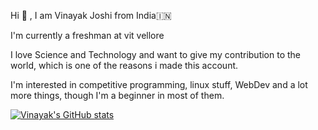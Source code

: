 Hi 👋 , I am Vinayak Joshi from India🇮🇳

I'm currently a freshman at vit vellore

I love Science and Technology and want to give my contribution to the world, which is one of the reasons i made this account.

I'm interested in competitive programming, linux stuff, WebDev and a lot more things, though I'm a beginner in most of them.

[![Vinayak's GitHub stats](https://github-readme-stats.vercel.app/api?username=VJ_15)](https://github.com/anuraghazra/github-readme-stats)
